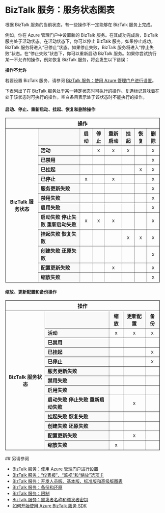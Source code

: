 <properties linkid="manage-services-biztalk-state-chart" urlDisplayName="BizTalk Services: Service state chart" pageTitle="BizTalk Services: Service state chart | Azure" metaKeywords="" description="" metaCanonical="" services="biztalk-services" documentationCenter="" title="BizTalk Services: Service state chart" authors="mandia" solutions="integration" manager="paulettm" editor="cgronlun" />
<tags ms.service="biztalk-services"
    ms.date="02/25/2015"
    wacn.date="04/11/2015"
    />

# BizTalk 服务：服务状态图表

根据 BizTalk 服务的当前状态，有一些操作不一定能够在 BizTalk 服务上完成。

例如，你在 Azure 管理门户中设置新的 BizTalk 服务。在其成功完成后，BizTalk 服务处于活动状态。在活动状态下，你可以停止 BizTalk 服务。如果停止成功，BizTalk 服务将进入“已停止”状态。如果停止失败，BizTalk 服务将进入“停止失败”状态。在“停止失败”状态下，你可以重新启动 BizTalk 服务。如果你尝试执行某一不允许的操作，例如恢复 BizTalk 服务，将会发生以下错误：

**操作不允许**

若要设置 BizTalk 服务，请参阅 [BizTalk 服务：使用 Azure 管理门户进行设置][BizTalk 服务：使用 Azure 管理门户进行设置]。

下表列出了在 BizTalk 服务处于某一特定状态时可执行的操作。复选标记意味着在处于该状态时可执行的操作。空白条目表示处于该状态时不能执行的操作。

#### 启动、停止、重新启动、挂起、恢复和删除操作

<table border="1">
<tr>
<th colspan="15">
操作

</th>
</tr>
<tr>
<th rowspan="18">
BizTalk 服务状态

</th>
</tr>
<tr bgcolor="FAF9F9">
<th>
</th>
<th>
启动

</th>
<th>
停止

</th>
<th>
重新启动

</th>
<th>
挂起

</th>
<th>
恢复

</th>
<th>
删除

</th>
</tr>
<tr>
<td bgcolor="FAF9F9">
<strong>活动</strong>

</td>
<td>
</td>
<td>
<center>
x

</center>
</td>
<td>
<center>
x

</center>
</td>
<td>
<center>
x

</center>
</td>
<td>
</td>
<td>
<center>
x

</center>
</td>
</tr>
<tr>
<td bgcolor="FAF9F9">
<strong>已禁用</strong>

</td>
<td>
</td>
<td>
</td>
<td>
</td>
<td>
</td>
<td>
</td>
<td>
<center>
x

</center>
</td>
</tr>
<tr>
<td bgcolor="FAF9F9">
<strong>已挂起</strong>

</td>
<td>
</td>
<td>
</td>
<td>
</td>
<td>
</td>
<td>
<center>
x

</center>
</td>
<td>
<center>
x

</center>
</td>
</tr>
<tr>
<td bgcolor="FAF9F9">
<strong>已停止</strong>

</td>
<td>
<center>
x

</center>
</td>
<td>
</td>
<td>
<center>
x

</center>
</td>
<td>
</td>
<td>
</td>
<td>
<center>
x

</center>
</td>
</tr>
<tr>
<td bgcolor="FAF9F9">
<strong>服务更新失败</strong>

</td>
<td>
</td>
<td>
</td>
<td>
</td>
<td>
</td>
<td>
</td>
<td>
<center>
x

</center>
</td>
</tr>
<tr>
<td bgcolor="FAF9F9">
<strong>禁用失败</strong>

</td>
<td>
</td>
<td>
</td>
<td>
</td>
<td>
</td>
<td>
</td>
<td>
<center>
x

</center>
</td>
</tr>
<tr>
<td bgcolor="FAF9F9">
<strong>启用失败</strong>

</td>
<td>
</td>
<td>
</td>
<td>
</td>
<td>
</td>
<td>
</td>
<td>
<center>
x

</center>
</td>
</tr>
<tr>
<td bgcolor="FAF9F9">
<strong>启动失败
 停止失败
 重新启动失败</strong>

</td>
<td>
<center>
x

</center>
</td>
<td>
<center>
x

</center>
</td>
<td>
<center>
x

</center>
</td>
<td>
</td>
<td>
</td>
<td>
<center>
x

</center>
</td>
</tr>
<tr>
<td bgcolor="FAF9F9">
<strong>挂起失败
 恢复失败</strong>

</td>
<td>
</td>
<td>
</td>
<td>
</td>
<td>
<center>
x

</center>
</td>
<td>
<center>
x

</center>
</td>
<td>
<center>
x

</center>
</td>
</tr>
<tr>
<td bgcolor="FAF9F9">
<strong>创建失败
 还原失败
</strong>

</td>
<td>
</td>
<td>
</td>
<td>
</td>
<td>
</td>
<td>
</td>
<td>
<center>
x

</center>
</td>
</tr>
<tr>
<td bgcolor="FAF9F9">
<strong>配置更新失败</strong>

</td>
<td>
</td>
<td>
</td>
<td>
<center>
x

</center>
</td>
<td>
</td>
<td>
</td>
<td>
<center>
x

</center>
</td>
</tr>
<tr>
<td bgcolor="FAF9F9">
<strong>缩放失败</strong>

</td>
<td>
</td>
<td>
</td>
<td>
</td>
<td>
</td>
<td>
</td>
<td>
<center>
x

</center>
</td>
</tr>
</table>

#### 缩放、更新配置和备份操作

<table border="1">
<tr>
<th colspan="15">
操作

</th>
</tr>
<tr>
<th rowspan="18">
BizTalk 服务状态

</th>
</tr>
<tr bgcolor="FAF9F9">
<th>
</th>
<th>
缩放

</th>
<th>
更新配置

</th>
<th>
备份

</th>
</tr>
<tr>
<td bgcolor="FAF9F9">
<strong>活动</strong>

</td>
<td>
<center>
x

</center>
</td>
<td>
<center>
x

</center>
</td>
<td>
<center>
x

</center>
</td>
</tr>
<tr>
<td bgcolor="FAF9F9">
<strong>已禁用</strong>

</td>
<td>
</td>
<td>
</td>
<td>
</td>
</tr>
<tr>
<td bgcolor="FAF9F9">
<strong>已挂起</strong>

</td>
<td>
</td>
<td>
</td>
<td>
<center>
x

</center>
</td>
</tr>
<tr>
<td bgcolor="FAF9F9">
<strong>已停止</strong>

</td>
<td>
</td>
<td>
</td>
<td>
<center>
x

</center>
</td>
</tr>
<tr>
<td bgcolor="FAF9F9">
<strong>服务更新失败</strong>

</td>
<td>
</td>
<td>
</td>
<td>
</td>
</tr>
<tr>
<td bgcolor="FAF9F9">
<strong>禁用失败</strong>

</td>
<td>
</td>
<td>
</td>
<td>
</td>
</tr>
<tr>
<td bgcolor="FAF9F9">
<strong>启用失败</strong>

</td>
<td>
</td>
<td>
</td>
<td>
</td>
</tr>
<tr>
<td bgcolor="FAF9F9">
<strong>启动失败
 停止失败
 重新启动失败</strong>

</td>
<td>
</td>
<td>
<center>
x

</center>
</td>
<td>
</td>
</tr>
<tr>
<td bgcolor="FAF9F9">
<strong>挂起失败
 恢复失败</strong>

</td>
<td>
</td>
<td>
</td>
<td>
</td>
</tr>
<tr>
<td bgcolor="FAF9F9">
<strong>创建失败
 还原失败
</strong>

</td>
<td>
</td>
<td>
</td>
<td>
</td>
</tr>
<tr>
<td bgcolor="FAF9F9">
<strong>配置更新失败</strong>

</td>
<td>
</td>
<td>
<center>
x

</center>
</td>
<td>
</td>
</tr>
<tr>
<td bgcolor="FAF9F9">
<strong>缩放失败</strong>

</td>
<td>
<center>
x

</center>
</td>
<td>
</td>
<td>
</td>
</tr>
</table>
## 另请参阅

-   [BizTalk 服务：使用 Azure 管理门户进行设置][BizTalk 服务：使用 Azure 管理门户进行设置]
-   [BizTalk 服务：“仪表板”、“监视”和“缩放”选项卡][BizTalk 服务：“仪表板”、“监视”和“缩放”选项卡]
-   [BizTalk 服务：开发人员版、基本版、标准版和高级版图表][BizTalk 服务：开发人员版、基本版、标准版和高级版图表]
-   [BizTalk 服务：备份和还原][BizTalk 服务：备份和还原]
-   [BizTalk 服务：限制][BizTalk 服务：限制]
-   [BizTalk 服务：颁发者名称和颁发者密钥][BizTalk 服务：颁发者名称和颁发者密钥]
-   [如何开始使用 Azure BizTalk 服务 SDK][如何开始使用 Azure BizTalk 服务 SDK]

  [BizTalk 服务：使用 Azure 管理门户进行设置]: /documentation/articles/biztalk-provision-services/
  [BizTalk 服务：“仪表板”、“监视”和“缩放”选项卡]: /documentation/articles/biztalk-dashboard-monitor-scale-tabs/
  [BizTalk 服务：开发人员版、基本版、标准版和高级版图表]: /documentation/articles/biztalk-editions-feature-chart/
  [BizTalk 服务：备份和还原]: /documentation/articles/biztalk-backup-restore/
  [BizTalk 服务：限制]: /documentation/articles/biztalk-throttling-thresholds/
  [BizTalk 服务：颁发者名称和颁发者密钥]: /documentation/articles/biztalk-issuer-name-issuer-key/
  [如何开始使用 Azure BizTalk 服务 SDK]: https://msdn.microsoft.com/zh-CN/library/windowsazure/hh689811.aspx
